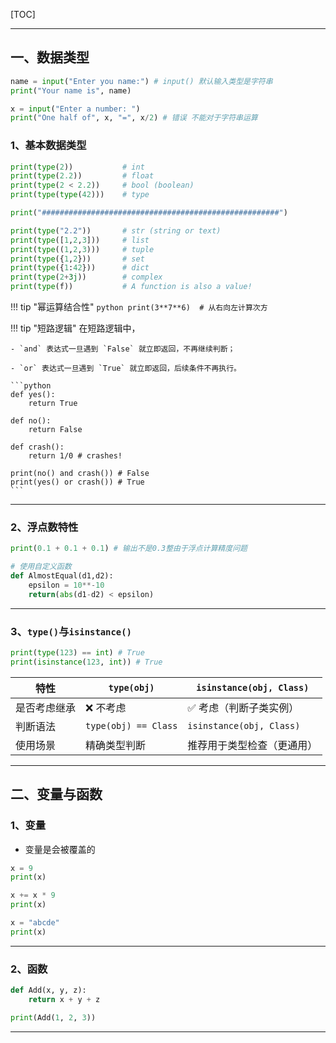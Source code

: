 [TOC]

---

## 一、数据类型

```python
name = input("Enter you name:") # input() 默认输入类型是字符串
print("Your name is", name)
```

```python
x = input("Enter a number: ")
print("One half of", x, "=", x/2) # 错误 不能对于字符串运算
```

### 1、基本数据类型

```python
print(type(2))           # int
print(type(2.2))         # float
print(type(2 < 2.2))     # bool (boolean)
print(type(type(42)))    # type

print("#####################################################")

print(type("2.2"))       # str (string or text)
print(type([1,2,3]))     # list
print(type((1,2,3)))     # tuple
print(type({1,2}))       # set
print(type({1:42}))      # dict 
print(type(2+3j))        # complex  
print(type(f))           # A function is also a value!
```
!!! tip "幂运算结合性"
    ```python
    print(3**7**6)	# 从右向左计算次方
    ```

!!! tip "短路逻辑"
    在短路逻辑中，

    - `and` 表达式一旦遇到 `False` 就立即返回，不再继续判断；

    - `or` 表达式一旦遇到 `True` 就立即返回，后续条件不再执行。

    ```python
    def yes():
        return True
    
    def no():
        return False
    
    def crash():
        return 1/0 # crashes!
    
    print(no() and crash()) # False
    print(yes() or crash())	# True
    ```

---

### 2、浮点数特性

```python
print(0.1 + 0.1 + 0.1) # 输出不是0.3整由于浮点计算精度问题

# 使用自定义函数
def AlmostEqual(d1,d2):
    epsilon = 10**-10
    return(abs(d1-d2) < epsilon)
```

---

### 3、`type()`与`isinstance()`

```python
print(type(123) == int)	# True
print(isinstance(123, int))	# True
```

| 特性         | `type(obj)`          | `isinstance(obj, Class)`   |
| ------------ | -------------------- | -------------------------- |
| 是否考虑继承 | ❌ 不考虑             | ✅ 考虑（判断子类实例）     |
| 判断语法     | `type(obj) == Class` | `isinstance(obj, Class)`   |
| 使用场景     | 精确类型判断         | 推荐用于类型检查（更通用） |

---

## 二、变量与函数

### 1、变量

- 变量是会被覆盖的

```python
x = 9
print(x)

x += x * 9
print(x)

x = "abcde"
print(x)
```

---

### 2、函数

```python
def Add(x, y, z):
    return x + y + z

print(Add(1, 2, 3))
```

---



